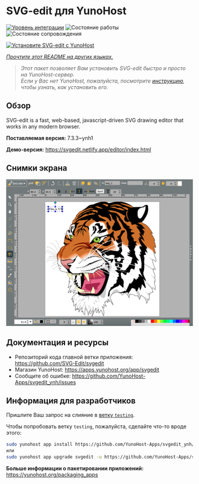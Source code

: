 <!--
Важно: этот README был автоматически сгенерирован <https://github.com/YunoHost/apps/tree/master/tools/readme_generator>
Он НЕ ДОЛЖЕН редактироваться вручную.
-->

# SVG-edit для YunoHost

[![Уровень интеграции](https://apps.yunohost.org/badge/integration/svgedit)](https://ci-apps.yunohost.org/ci/apps/svgedit/)
![Состояние работы](https://apps.yunohost.org/badge/state/svgedit)
![Состояние сопровождения](https://apps.yunohost.org/badge/maintained/svgedit)

[![Установите SVG-edit с YunoHost](https://install-app.yunohost.org/install-with-yunohost.svg)](https://install-app.yunohost.org/?app=svgedit)

*[Прочтите этот README на других языках.](./ALL_README.md)*

> *Этот пакет позволяет Вам установить SVG-edit быстро и просто на YunoHost-сервер.*  
> *Если у Вас нет YunoHost, пожалуйста, посмотрите [инструкцию](https://yunohost.org/install), чтобы узнать, как установить его.*

## Обзор

SVG-edit is a fast, web-based, javascript-driven SVG drawing editor that works in any modern browser.


**Поставляемая версия:** 7.3.3~ynh1

**Демо-версия:** <https://svgedit.netlify.app/editor/index.html>

## Снимки экрана

![Снимок экрана SVG-edit](./doc/screenshots/screenshot.png)

## Документация и ресурсы

- Репозиторий кода главной ветки приложения: <https://github.com/SVG-Edit/svgedit>
- Магазин YunoHost: <https://apps.yunohost.org/app/svgedit>
- Сообщите об ошибке: <https://github.com/YunoHost-Apps/svgedit_ynh/issues>

## Информация для разработчиков

Пришлите Ваш запрос на слияние в [ветку `testing`](https://github.com/YunoHost-Apps/svgedit_ynh/tree/testing).

Чтобы попробовать ветку `testing`, пожалуйста, сделайте что-то вроде этого:

```bash
sudo yunohost app install https://github.com/YunoHost-Apps/svgedit_ynh/tree/testing --debug
или
sudo yunohost app upgrade svgedit -u https://github.com/YunoHost-Apps/svgedit_ynh/tree/testing --debug
```

**Больше информации о пакетировании приложений:** <https://yunohost.org/packaging_apps>
